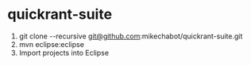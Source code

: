 quickrant-suite
===============
 1. git clone --recursive git@github.com:mikechabot/quickrant-suite.git
 2. mvn eclipse:eclipse
 3. Import projects into Eclipse
